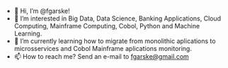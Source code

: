 - 👋 Hi, I’m @fgarske!
- 👀 I’m interested in Big Data, Data Science, Banking Applications, Cloud Computing, Mainframe Computing, Cobol, Python and Machine Learning.
- 🌱 I’m currently learning how to migrate from monolithic aplications to microsservices and Cobol Mainframe aplications monitoring.
- 📫 How to reach me? Send an e-mail to fgarske@gmail.com

<!---
fgarske/fgarske is a ✨ special ✨ repository because its `README.md` (this file) appears on your GitHub profile.
You can click the Preview link to take a look at your changes.
--->
